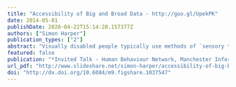 ```yaml
---
title: "Accessibility of Big and Broad Data - http://goo.gl/UpekPK"
date: 2014-05-01
publishDate: 2020-04-22T15:14:20.157377Z
authors: ["Simon Harper"]
publication_types: ["2"]
abstract: "Visually disabled people typically use methods of `sensory translation' to access data via assistive technology. These technologies conventionally render content under the direction of the user into a form that can be perceived by that user -- in effect the interface and content are adapted to suit their sensory requirements -- but simple sensory translation is not enough for big, broad and complex data. Why is this -- and how can things be better?"
featured: false
publication: "*Invited Talk - Human Behaviour Network, Manchester Informatics, Manchester UK*"
url_pdf: "http://www.slideshare.net/simon-harper/accessibility-of-big-broad-data"
doi: "http://dx.doi.org/10.6084/m9.figshare.1037547"
---
```


